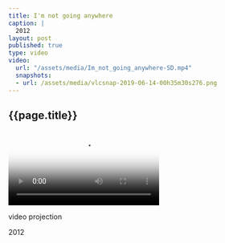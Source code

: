 ```yaml
---
title: I'm not going anywhere
caption: |
  2012
layout: post
published: true
type: video
video: 
  url: "/assets/media/Im_not_going_anywhere-SD.mp4"
  snapshots:
  - url: /assets/media/vlcsnap-2019-06-14-00h35m30s276.png
---
```


## {{page.title}}

<video controls src="/assets/media/Im_not_going_anywhere-SD.mp4" poster="/assets/media/vlcsnap-2019-06-14-00h35m30s276.png"></video>

video projection

2012

<!-- more -->